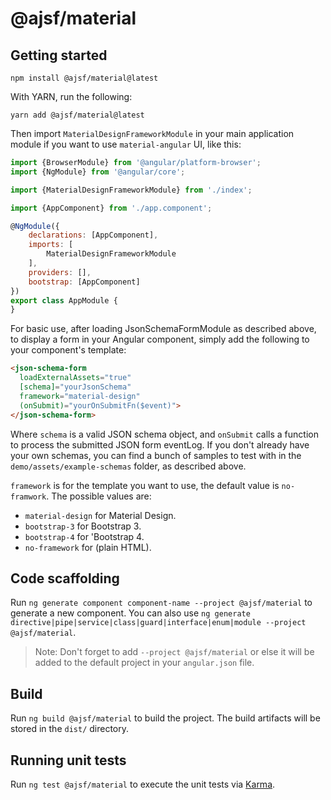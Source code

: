 # @ajsf/material

## Getting started

```shell
npm install @ajsf/material@latest
```

With YARN, run the following:

```shell
yarn add @ajsf/material@latest
```

Then import `MaterialDesignFrameworkModule` in your main application module if you want to use `material-angular` UI, like this:

```javascript
import {BrowserModule} from '@angular/platform-browser';
import {NgModule} from '@angular/core';

import {MaterialDesignFrameworkModule} from './index';

import {AppComponent} from './app.component';

@NgModule({
    declarations: [AppComponent],
    imports: [
        MaterialDesignFrameworkModule
    ],
    providers: [],
    bootstrap: [AppComponent]
})
export class AppModule {
}
```

For basic use, after loading JsonSchemaFormModule as described above, to display a form in your Angular component, simply add the following to your component's template:

```html
<json-schema-form
  loadExternalAssets="true"
  [schema]="yourJsonSchema"
  framework="material-design"
  (onSubmit)="yourOnSubmitFn($event)">
</json-schema-form>
```

Where `schema` is a valid JSON schema object, and `onSubmit` calls a function to process the submitted JSON form eventLog. If you don't already have your own schemas, you can find a bunch of samples to test with in the `demo/assets/example-schemas` folder, as described above.

`framework` is for the template you want to use, the default value is `no-framwork`. The possible values are:

* `material-design` for  Material Design.
* `bootstrap-3` for Bootstrap 3.
* `bootstrap-4` for 'Bootstrap 4.
* `no-framework` for (plain HTML).

## Code scaffolding

Run `ng generate component component-name --project @ajsf/material` to generate a new component. You can also use `ng generate directive|pipe|service|class|guard|interface|enum|module --project @ajsf/material`.
> Note: Don't forget to add `--project @ajsf/material` or else it will be added to the default project in your `angular.json` file.

## Build

Run `ng build @ajsf/material` to build the project. The build artifacts will be stored in the `dist/` directory.

## Running unit tests

Run `ng test @ajsf/material` to execute the unit tests via [Karma](https://karma-runner.github.io).
